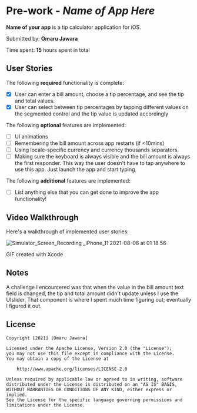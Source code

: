# Pre-work - *Name of App Here*

**Name of your app** is a tip calculator application for iOS.

Submitted by: **Omaru Jawara**

Time spent: **15** hours spent in total

## User Stories

The following **required** functionality is complete:

* [x] User can enter a bill amount, choose a tip percentage, and see the tip and total values.
* [x] User can select between tip percentages by tapping different values on the segmented control and the tip value is updated accordingly

The following **optional** features are implemented:

* [ ] UI animations
* [ ] Remembering the bill amount across app restarts (if <10mins)
* [ ] Using locale-specific currency and currency thousands separators.
* [ ] Making sure the keyboard is always visible and the bill amount is always the first responder. This way the user doesn't have to tap anywhere to use this app. Just launch the app and start typing.

The following **additional** features are implemented:

- [ ] List anything else that you can get done to improve the app functionality!

## Video Walkthrough

Here's a walkthrough of implemented user stories:

![Simulator_Screen_Recording _iPhone_11 2021-08-08 at 01 18 56](https://user-images.githubusercontent.com/47614340/128647041-e169c938-6e09-4e78-a51e-809532e2c899.gif)


GIF created with Xcode

## Notes

A challenge I encountered was that when the value in the bill amount text field is changed, the tip and total amount didn't update unless I use the UIslider.
That component is where I spent much time figuring out; eventually I figured it out.

## License

    Copyright [2021] [Omaru Jawara]

    Licensed under the Apache License, Version 2.0 (the "License");
    you may not use this file except in compliance with the License.
    You may obtain a copy of the License at

        http://www.apache.org/licenses/LICENSE-2.0

    Unless required by applicable law or agreed to in writing, software
    distributed under the License is distributed on an "AS IS" BASIS,
    WITHOUT WARRANTIES OR CONDITIONS OF ANY KIND, either express or implied.
    See the License for the specific language governing permissions and
    limitations under the License.
